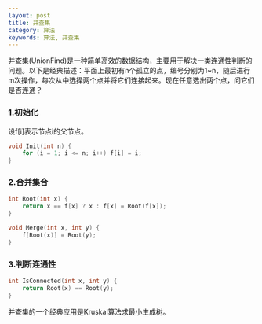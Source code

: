 ```yaml
---
layout: post
title: 并查集
category: 算法
keywords: 算法, 并查集
---
```


并查集(UnionFind)是一种简单高效的数据结构，主要用于解决一类连通性判断的问题。以下是经典描述：平面上最初有n个孤立的点，编号分别为1~n，随后进行m次操作，每次从中选择两个点并将它们连接起来。现在任意选出两个点，问它们是否连通？

### 1.初始化

设f[i]表示节点i的父节点。

```cpp
void Init(int n) {
    for (i = 1; i <= n; i++) f[i] = i;
}
```

### 2.合并集合

```cpp
int Root(int x) {
    return x == f[x] ? x : f[x] = Root(f[x]);
}

void Merge(int x, int y) {
    f[Root(x)] = Root(y);
}
```

### 3.判断连通性

```cpp
int IsConnected(int x, int y) {
    return Root(x) == Root(y);
}
```

并查集的一个经典应用是Kruskal算法求最小生成树。
